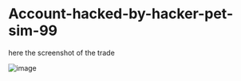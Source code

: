 # Account-hacked-by-hacker-pet-sim-99
here the screenshot of the trade 


![image](https://github.com/user-attachments/assets/0be53e17-5c2e-4fea-9ab6-768a76b69810)
